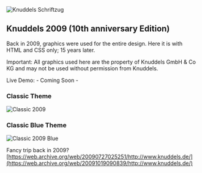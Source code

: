 <img src="https://de.academic.ru/pictures/dewiki/75/Knuddels-Schrifzug.png" alt="Knuddels Schriftzug" />

## Knuddels 2009 (10th anniversary Edition)
Back in 2009, graphics were used for the entire design. Here it is with HTML and CSS only; 15 years later.

Important: All graphics used here are the property of Knuddels GmbH & Co KG and may not be used without permission from Knuddels.

Live Demo: - Coming Soon -

### Classic Theme
<img src="" alt="Classic 2009" />

### Classic Blue Theme
<img src="" alt="Classic 2009 Blue" />

Fancy trip back in 2009? [https://web.archive.org/web/20090727025251/http://www.knuddels.de/](https://web.archive.org/web/20091019090839/http://www.knuddels.de/)

